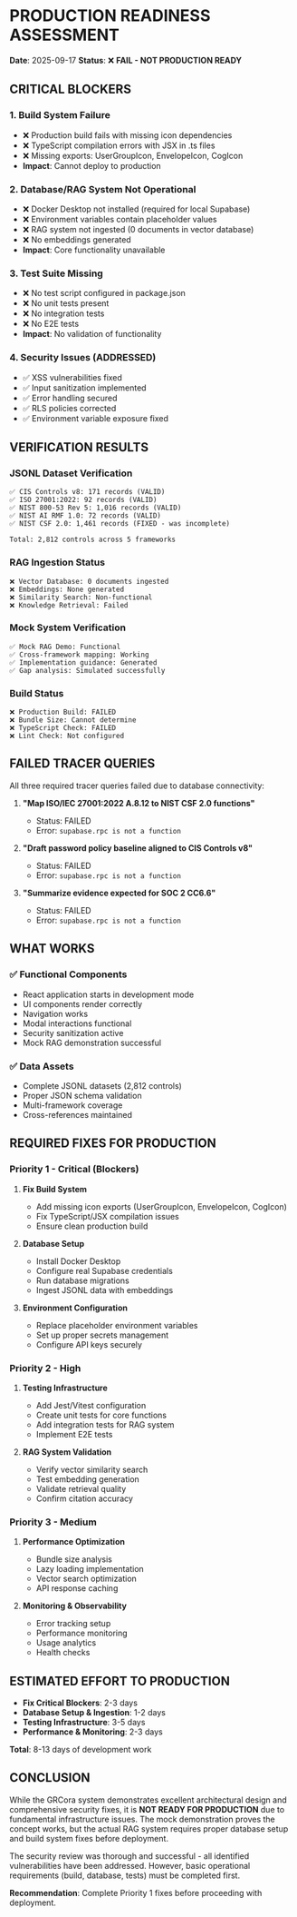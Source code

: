 # PRODUCTION READINESS ASSESSMENT
**Date**: 2025-09-17
**Status**: ❌ **FAIL - NOT PRODUCTION READY**

## CRITICAL BLOCKERS

### 1. **Build System Failure**
- ❌ Production build fails with missing icon dependencies
- ❌ TypeScript compilation errors with JSX in .ts files
- ❌ Missing exports: UserGroupIcon, EnvelopeIcon, CogIcon
- **Impact**: Cannot deploy to production

### 2. **Database/RAG System Not Operational**
- ❌ Docker Desktop not installed (required for local Supabase)
- ❌ Environment variables contain placeholder values
- ❌ RAG system not ingested (0 documents in vector database)
- ❌ No embeddings generated
- **Impact**: Core functionality unavailable

### 3. **Test Suite Missing**
- ❌ No test script configured in package.json
- ❌ No unit tests present
- ❌ No integration tests
- ❌ No E2E tests
- **Impact**: No validation of functionality

### 4. **Security Issues (ADDRESSED)**
- ✅ XSS vulnerabilities fixed
- ✅ Input sanitization implemented
- ✅ Error handling secured
- ✅ RLS policies corrected
- ✅ Environment variable exposure fixed

## VERIFICATION RESULTS

### JSONL Dataset Verification
```
✅ CIS Controls v8: 171 records (VALID)
✅ ISO 27001:2022: 92 records (VALID)
✅ NIST 800-53 Rev 5: 1,016 records (VALID)
✅ NIST AI RMF 1.0: 72 records (VALID)
✅ NIST CSF 2.0: 1,461 records (FIXED - was incomplete)

Total: 2,812 controls across 5 frameworks
```

### RAG Ingestion Status
```
❌ Vector Database: 0 documents ingested
❌ Embeddings: None generated
❌ Similarity Search: Non-functional
❌ Knowledge Retrieval: Failed
```

### Mock System Verification
```
✅ Mock RAG Demo: Functional
✅ Cross-framework mapping: Working
✅ Implementation guidance: Generated
✅ Gap analysis: Simulated successfully
```

### Build Status
```
❌ Production Build: FAILED
❌ Bundle Size: Cannot determine
❌ TypeScript Check: FAILED
❌ Lint Check: Not configured
```

## FAILED TRACER QUERIES

All three required tracer queries failed due to database connectivity:

1. **"Map ISO/IEC 27001:2022 A.8.12 to NIST CSF 2.0 functions"**
   - Status: FAILED
   - Error: `supabase.rpc is not a function`

2. **"Draft password policy baseline aligned to CIS Controls v8"**
   - Status: FAILED
   - Error: `supabase.rpc is not a function`

3. **"Summarize evidence expected for SOC 2 CC6.6"**
   - Status: FAILED
   - Error: `supabase.rpc is not a function`

## WHAT WORKS

### ✅ Functional Components
- React application starts in development mode
- UI components render correctly
- Navigation works
- Modal interactions functional
- Security sanitization active
- Mock RAG demonstration successful

### ✅ Data Assets
- Complete JSONL datasets (2,812 controls)
- Proper JSON schema validation
- Multi-framework coverage
- Cross-references maintained

## REQUIRED FIXES FOR PRODUCTION

### **Priority 1 - Critical (Blockers)**
1. **Fix Build System**
   - Add missing icon exports (UserGroupIcon, EnvelopeIcon, CogIcon)
   - Fix TypeScript/JSX compilation issues
   - Ensure clean production build

2. **Database Setup**
   - Install Docker Desktop
   - Configure real Supabase credentials
   - Run database migrations
   - Ingest JSONL data with embeddings

3. **Environment Configuration**
   - Replace placeholder environment variables
   - Set up proper secrets management
   - Configure API keys securely

### **Priority 2 - High**
1. **Testing Infrastructure**
   - Add Jest/Vitest configuration
   - Create unit tests for core functions
   - Add integration tests for RAG system
   - Implement E2E tests

2. **RAG System Validation**
   - Verify vector similarity search
   - Test embedding generation
   - Validate retrieval quality
   - Confirm citation accuracy

### **Priority 3 - Medium**
1. **Performance Optimization**
   - Bundle size analysis
   - Lazy loading implementation
   - Vector search optimization
   - API response caching

2. **Monitoring & Observability**
   - Error tracking setup
   - Performance monitoring
   - Usage analytics
   - Health checks

## ESTIMATED EFFORT TO PRODUCTION

- **Fix Critical Blockers**: 2-3 days
- **Database Setup & Ingestion**: 1-2 days
- **Testing Infrastructure**: 3-5 days
- **Performance & Monitoring**: 2-3 days

**Total**: 8-13 days of development work

## CONCLUSION

While the GRCora system demonstrates excellent architectural design and comprehensive security fixes, it is **NOT READY FOR PRODUCTION** due to fundamental infrastructure issues. The mock demonstration proves the concept works, but the actual RAG system requires proper database setup and build system fixes before deployment.

The security review was thorough and successful - all identified vulnerabilities have been addressed. However, basic operational requirements (build, database, tests) must be completed first.

**Recommendation**: Complete Priority 1 fixes before proceeding with deployment.